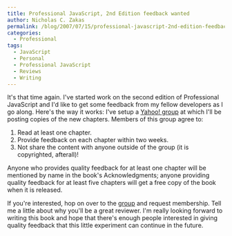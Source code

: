 ```yaml
---
title: Professional JavaScript, 2nd Edition feedback wanted
author: Nicholas C. Zakas
permalink: /blog/2007/07/15/professional-javascript-2nd-edition-feedback-wanted/
categories:
  - Professional
tags:
  - JavaScript
  - Personal
  - Professional JavaScript
  - Reviews
  - Writing
---
```

It's that time again. I've started work on the second edition of Professional JavaScript and I'd like to get some feedback from my fellow developers as I go along. Here's the way it works: I've setup a <a title="Books of Nicholas C. Zakas" rel="external" href="http://tech.groups.yahoo.com/group/zakasbooks/">Yahoo! group</a> at which I'll be posting copies of the new chapters. Members of this group agree to:

  1. Read at least one chapter.
  2. Provide feedback on each chapter within two weeks.
  3. Not share the content with anyone outside of the group (it is copyrighted, afterall)!

Anyone who provides quality feedback for at least one chapter will be mentioned by name in the book's Acknowledgments; anyone providing quality feedback for at least five chapters will get a free copy of the book when it is released.

If you're interested, hop on over to the <a title="Books of Nicholas C. Zakas" rel="external" href="http://tech.groups.yahoo.com/group/zakasbooks/">group</a> and request membership. Tell me a little about why you'll be a great reviewer. I'm really looking forward to writing this book and hope that there's enough people interested in giving quality feedback that this little experiment can continue in the future.
